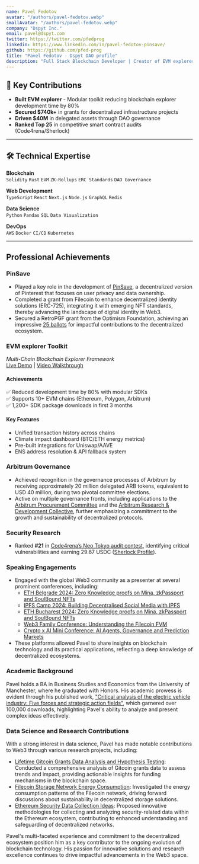 ```yaml
---
name: Pavel Fedotov
avatar: "/authors/pavel-fedotov.webp"
smallAvatar: "/authors/pavel-fedotov.webp"
company: "Dspyt Inc."
email: pavel@dspyt.com
twitter: https://twitter.com/pfedprog
linkedin: https://www.linkedin.com/in/pavel-fedotov-pinsave/
github: https://github.com/pfed-prog
title: "Pavel Fedotov - Dspyt DAO profile"
description: "Full Stack Blockchain Developer | Creator of EVM explorer | 6+ Years Building Scalable Web3 Solutions"
---
```


## 🚀 Key Contributions

- **Built EVM explorer** - Modular toolkit reducing blockchain explorer development time by 80%
- **Secured $740k+** in grants for decentralized infrastructure projects
- **Driven $40M** in delegated assets through DAO governance
- **Ranked Top 25** in competitive smart contract audits (Code4rena/Sherlock)

---

## 🛠️ Technical Expertise

**Blockchain**  
`Solidity` `Rust` `EVM` `ZK-Rollups` `ERC Standards` `DAO Governance`

**Web Development**  
`TypeScript` `React` `Next.js` `Node.js` `GraphQL` `Redis`

**Data Science**  
`Python` `Pandas` `SQL` `Data Visualization`

**DevOps**  
`AWS` `Docker` `CI/CD` `Kubernetes`

---

## Professional Achievements

### PinSave

- Played a key role in the development of [PinSave](https://pinsave.app/), a decentralized version of Pinterest that focuses on user privacy and data ownership.
- Completed a grant from Filecoin to enhance decentralized identity solutions (ERC-725), integrating it with emerging NFT standards, thereby advancing the landscape of digital identity in Web3.
- Secured a RetroPGF grant from the Optimism Foundation, achieving an impressive [25 ballots](https://vote.optimism.io/retropgf/3/application/0xc613e2a991ce0dbcf8fae1d6128e67543da9710e14831112fba654cc8fe8c389) for impactful contributions to the decentralized ecosystem.

### **EVM explorer Toolkit**

_Multi-Chain Blockchain Explorer Framework_  
[Live Demo](https://evmexplorer.com) | [Video Walkthrough](https://youtu.be/Y7fGrxGWwuA)

#### **Achievements**

✅ Reduced development time by 80% with modular SDKs  
✅ Supports 10+ EVM chains (Ethereum, Polygon, Arbitrum)  
✅ 1,200+ SDK package downloads in first 3 months

#### **Key Features**

- Unified transaction history across chains
- Climate impact dashboard (BTC/ETH energy metrics)
- Pre-built integrations for Uniswap/AAVE
- ENS address resolution & API fallback system

### Arbitrum Governance

- Achieved recognition in the governance processes of Arbitrum by receiving approximately 20 million delegated ARB tokens, equivalent to USD 40 million, during two pivotal committee elections.
- Active on multiple governance fronts, including applications to the [Arbitrum Procurement Committee](https://forum.arbitrum.foundation/t/procurement-committee-application-elections-on-snapshot/20536/3) and the [Arbitrum Research & Development Collective](https://forum.arbitrum.foundation/t/arbitrum-research-development-collective-elections-applications/20805/3), further emphasizing a commitment to the growth and sustainability of decentralized protocols.

### Security Research

- Ranked **#21** in [Code4rena’s Neo Tokyo audit contest](https://code4rena.com/contests/2023-03-neo-tokyo), identifying critical vulnerabilities and earning 29.67 USDC ([Sherlock Profile](https://audits.sherlock.xyz/watson/pfedprog)).

### Speaking Engagements

- Engaged with the global Web3 community as a presenter at several prominent conferences, including:
  - [ETH Belgrade 2024: Zero Knowledge proofs on Mina, zkPassport and SoulBound NFTs](https://www.youtube.com/watch?v=QmVJkYCfhak&t=966s&pp=ygUfZXRoIGJlbGdyYWRlIDIwMjQgcGF2ZWwgZmVkb3Rvdg%3D%3D)
  - [IPFS Camp 2024: Building Decentralised Social Media with IPFS](https://www.youtube.com/watch?v=RS19_6xpuEI)
  - [ETH Bucharest 2024: Zero Knowledge proofs on Mina, zkPassport and SoulBound NFTs](https://www.youtube.com/watch?v=LFvMP7bBnhY)
  - [Web3 Family Conference: Understanding the Filecoin FVM](https://youtu.be/QIgxWPk8K00?si=Dbl7LcQSpRkJ2O33)
  - [Crypto x AI Mini Conference: AI Agents, Governance and Prediction Markets](https://www.youtube.com/watch?v=nzcHmhz7q9Q&ab_channel=Valory)
- These platforms allowed Pavel to share insights on blockchain technology and its practical applications, reflecting a deep knowledge of decentralized ecosystems.

### Academic Background

Pavel holds a BA in Business Studies and Economics from the University of Manchester, where he graduated with Honors. His academic prowess is evident through his published work, ["Critical analysis of the electric vehicle industry: Five forces and strategic action fields"](https://doi.org/10.31273/eirj.v10i1.362), which garnered over 100,000 downloads, highlighting Pavel's ability to analyze and present complex ideas effectively.

### Data Science and Research Contributions

With a strong interest in data science, Pavel has made notable contributions to Web3 through various research projects, including:

- [Lifetime Gitcoin Grants Data Analysis and Hypothesis Testing](https://gov.gitcoin.co/t/lifetime-gitcoin-grants-data-analysis-and-hypothesis-testing/9595): Conducted a comprehensive analysis of Gitcoin grants data to assess trends and impact, providing actionable insights for funding mechanisms in the blockchain space.
- [Filecoin Storage Network Energy Consumption](https://dspyt.com/Filecoin_analysis): Investigated the energy consumption patterns of the Filecoin network, driving forward discussions about sustainability in decentralized storage solutions.
- [Ethereum Security Data Collection Ideas](https://dspyt.com/data_collection_ideas): Proposed innovative methodologies for collecting and analyzing security-related data within the Ethereum ecosystem, contributing to enhanced understanding and safeguarding of decentralized networks.

Pavel's multi-faceted experience and commitment to the decentralized ecosystem position him as a key contributor to the ongoing evolution of blockchain technology. His passion for innovative solutions and research excellence continues to drive impactful advancements in the Web3 space.
